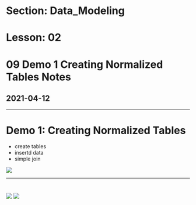 # Section: Data_Modeling
# Lesson: 02
# 09 Demo 1 Creating Normalized Tables Notes
## 2021-04-12
---

# Demo 1: Creating Normalized Tables
- create tables
- insertd data
- simple join


![](https://i.imgur.com/VrGT1Yp.png)


-------------------------------

#
![](https://i.imgur.com/FqecLe5.png)
![](https://i.imgur.com/d2KOlvV.png)
